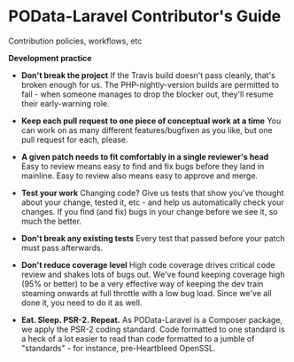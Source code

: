 # POData-Laravel Contributor's Guide

Contribution policies, workflows, etc

**Development practice**

* **Don't break the project**
If the Travis build doesn't pass cleanly, that's broken enough for us.
The PHP-nightly-version builds are permitted to fail - when someone manages
to drop the blocker out, they'll resume their early-warning role.

* **Keep each pull request to one piece of conceptual work at a time**
You can work on as many different features/bugfixen as you like, but one
pull request for each, please.

* **A given patch needs to fit comfortably in a single reviewer's head**
Easy to review means easy to find and fix bugs before they land in
mainline.  Easy to review also means easy to approve and merge.

* **Test your work**
Changing code?  Give us tests that show you've thought about your change,
tested it, etc - and help us automatically check your changes.  If you
find (and fix) bugs in your change before we see it, so much the better.

* **Don't break any existing tests**
Every test that passed before your patch must pass afterwards.

* **Don't reduce coverage level**
High code coverage drives critical code review and shakes lots of bugs
out.  We've found keeping coverage high (95% or better) to be a very
effective way of keeping the dev train steaming onwards at full throttle
with a low bug load.  Since we've all done it, you need to do it as well.

* **Eat.  Sleep.  PSR-2.  Repeat.**
As POData-Laravel is a Composer package, we apply the PSR-2 coding
standard.  Code formatted to one standard is a heck of a lot easier to
read than code formatted to a jumble of "standards" - for instance,
pre-Heartbleed OpenSSL.


